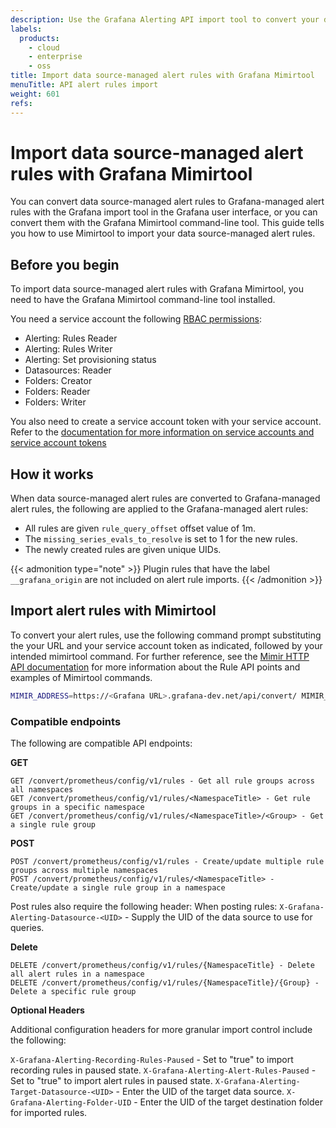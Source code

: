 ```yaml
---
description: Use the Grafana Alerting API import tool to convert your datasource managed alert rules into Grafana managed alert rules
labels:
  products:
    - cloud
    - enterprise
    - oss
title: Import data source-managed alert rules with Grafana Mimirtool
menuTitle: API alert rules import
weight: 601
refs:
---
```


# Import data source-managed alert rules with Grafana Mimirtool

You can convert data source-managed alert rules to Grafana-managed alert rules with the Grafana import tool in the Grafana user interface, or you can convert them with the Grafana Mimirtool command-line tool. This guide tells you how to use Mimirtool to import your data source-managed alert rules.

## Before you begin

To import data source-managed alert rules with Grafana Mimirtool, you need to have the Grafana Mimirtool command-line tool installed.

You need a service account the following [RBAC permissions](/docs/grafana/latest/administration/roles-and-permissions/access-control/):

- Alerting: Rules Reader
- Alerting: Rules Writer
- Alerting: Set provisioning status
- Datasources: Reader
- Folders: Creator
- Folders: Reader
- Folders: Writer

You also need to create a service account token with your service account. Refer to the [documentation for more information on service accounts and service account tokens](/docs/grafana/latest/administration/service-accounts/)

## How it works

When data source-managed alert rules are converted to Grafana-managed alert rules, the following are applied to the Grafana-managed alert rules:

- All rules are given `rule_query_offset` offset value of 1m.
- The `missing_series_evals_to_resolve` is set to 1 for the new rules.
- The newly created rules are given unique UIDs.

{{< admonition type="note" >}}
Plugin rules that have the label `__grafana_origin` are not included on alert rule imports.
{{< /admonition >}}

## Import alert rules with Mimirtool

To convert your alert rules, use the following command prompt substituting the your URL and your service account token as indicated, followed by your intended mimirtool command. For further reference, see the [Mimir HTTP API documentation](/docs/mimir/latest/references/http-api/#ruler-rules:~:text=config/v1/rules-,Get%20rule%20groups%20by%20namespace,DELETE%20%3Cprometheus%2Dhttp%2Dprefix%3E/config/v1/rules/%7Bnamespace%7D,-Delete%20tenant%20configuration) for more information about the Rule API points and examples of Mimirtool commands.

```bash
MIMIR_ADDRESS=https://<Grafana URL>.grafana-dev.net/api/convert/ MIMIR_AUTH_TOKEN=<your token ID> MIMIR_TENANT_ID=1
```

### Compatible endpoints

The following are compatible API endpoints:

**GET**

```
GET /convert/prometheus/config/v1/rules - Get all rule groups across all namespaces
GET /convert/prometheus/config/v1/rules/<NamespaceTitle> - Get rule groups in a specific namespace
GET /convert/prometheus/config/v1/rules/<NamespaceTitle>/<Group> - Get a single rule group

```

**POST**

```
POST /convert/prometheus/config/v1/rules - Create/update multiple rule groups across multiple namespaces
POST /convert/prometheus/config/v1/rules/<NamespaceTitle> - Create/update a single rule group in a namespace
```

Post rules also require the following header:
When posting rules:
`X-Grafana-Alerting-Datasource-<UID>` - Supply the UID of the data source to use for queries.

**Delete**

```
DELETE /convert/prometheus/config/v1/rules/{NamespaceTitle} - Delete all alert rules in a namespace
DELETE /convert/prometheus/config/v1/rules/{NamespaceTitle}/{Group} - Delete a specific rule group
```

**Optional Headers**

Additional configuration headers for more granular import control include the following:

`X-Grafana-Alerting-Recording-Rules-Paused` - Set to "true" to import recording rules in paused state.
`X-Grafana-Alerting-Alert-Rules-Paused` - Set to "true" to import alert rules in paused state.
`X-Grafana-Alerting-Target-Datasource-<UID>` - Enter the UID of the target data source.
`X-Grafana-Alerting-Folder-UID` - Enter the UID of the target destination folder for imported rules.
